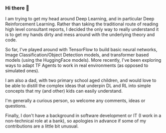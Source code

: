### Hi there 👋

I am trying to get my head around Deep Learning, and in particular Deep Reinforcement Learning. Rather than taking the traditional route of reading high level consultant reports, I decided the only way to really understand it is to get my hands dirty and mess around with the underlying theory and code.

So far, I've played around with TensorFlow to build basic neural networks, Image Classification/Object Detection models, and transformer based models (using the HuggingFace models). More recently, I've been exploring ways to adapt TF Agents to work in real environments (as opposed to simulated ones).

I am also a dad, with two primary school aged children, and would love to be able to distill the complex ideas that underpin DL and RL into simple concepts that my (and other) kids can easily understand. 

I'm generally a curious person, so welcome any comments, ideas or questions.

Finally, I don't have a background in software development or IT (I work in a non-technical role at a bank), so apologies in advance if some of my contributions are a little bit unusual. 

<!--
**ngroves08/ngroves08** is a ✨ _special_ ✨ repository because its `README.md` (this file) appears on your GitHub profile.

Here are some ideas to get you started:

- 🔭 I’m currently working on ...
- 🌱 I’m currently learning ...
- 👯 I’m looking to collaborate on ...
- 🤔 I’m looking for help with ...
- 💬 Ask me about ...
- 📫 How to reach me: ...
- 😄 Pronouns: ...
- ⚡ Fun fact: ...
-->
